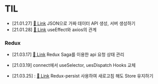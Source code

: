 # TIL

- [21.01.27]
  [🔗 Link](https://github.com/dongwonnn/TIL/blob/main/21.01/01.27.md) JSON으로 가짜 데이터 API 생성, 서버 생성하기
- [21.01.28]
  [🔗 Link](https://github.com/dongwonnn/TIL/blob/main/21.01/01.28.md) useEffect와 axios의 관계

### Redux

- [21.03.17]
  [🔗 Link](https://github.com/dongwonnn/TIL/blob/main/21.03/03.17.md) Redux Saga를 이용한 api 요청 상태 관리

- [21.03.19]
  connect에서 useSelector, uesDispatch Hooks 교체

- [21.03.25] :
  [🔗 Link](https://github.com/dongwonnn/TIL/blob/main/21.03/03.25.md) Redux-persist 사용하여 새로고침 해도 Store 유지하기

